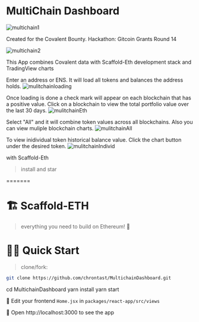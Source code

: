 # MultiChain Dashboard
![multichain1](https://user-images.githubusercontent.com/75052782/176007142-7c2a9d8b-25a4-477c-8a49-547b519091ea.png)

Created for the Covalent Bounty. Hackathon: Gitcoin Grants Round 14

![multichain2](https://user-images.githubusercontent.com/75052782/176007870-c00e6a54-a82b-4af7-993b-77853d278826.png)


This App combines Covalent data with Scaffold-Eth development stack and TradingView charts

Enter an address or ENS.
It will load all tokens and balances the address holds.
![mulitchainloading](https://user-images.githubusercontent.com/75052782/176012083-1f51e62e-55d0-4dda-abc1-c74080a080eb.png)


Once loading is done a check mark will appear on each blockchain that has a positive value.
Click on a blockchain to view the total portfolio value over the last 30 days.
![mulitchainEth](https://user-images.githubusercontent.com/75052782/176012408-633f4f76-1a21-406e-ba69-3a06239b1aca.png)

Select "All" and it will combine token values across all blockchains.
Also you can view muliple blockchain charts.
![mulitchainAll](https://user-images.githubusercontent.com/75052782/176013153-502986a0-06d9-4b54-98d0-c42c042056c8.png)

To view inidividual token historical balance value. Click the chart button under the desired token.
![mulitchainIndivid](https://user-images.githubusercontent.com/75052782/176013887-a9bb4d09-503a-4810-8962-3533f9cff91c.png)


with Scaffold-Eth

> install and star

=======
# 🏗 Scaffold-ETH

> everything you need to build on Ethereum! 🚀

# 🏄‍♂️ Quick Start

> clone/fork:

```bash
git clone https://github.com/chrontast/MultichainDashboard.git
```


cd MultichainDashboard
yarn install
yarn start



📝 Edit your frontend `Home.jsx` in `packages/react-app/src/views`

📱 Open http://localhost:3000 to see the app

